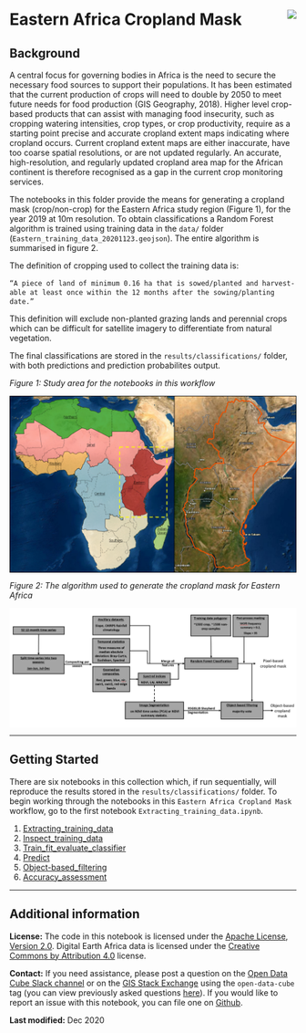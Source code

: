 # Eastern Africa Cropland Mask <img align="right" src="../../Supplementary_data/DE_Africa_Logo_Stacked_RGB_small.jpg">

## Background

A central focus for governing bodies in Africa is the need to secure the necessary food sources to support their populations. It has been estimated that the current production of crops will need to double by 2050 to meet future needs for food production (GIS Geography, 2018).  Higher level crop-based products that can assist with managing food insecurity, such as cropping watering intensities, crop types, or crop productivity, require as a starting point precise and accurate cropland extent maps indicating where cropland occurs. Current cropland extent maps are either inaccurate, have too coarse spatial resolutions, or are not updated regularly. An accurate, high-resolution, and regularly updated cropland area map for the African continent is therefore recognised as a gap in the current crop monitoring services.  

The notebooks in this folder provide the means for generating a cropland mask (crop/non-crop) for the Eastern Africa study region (Figure 1), for the year 2019 at 10m resolution. To obtain classifications a Random Forest algorithm is trained using training data in the `data/` folder (`Eastern_training_data_20201123.geojson`). The entire algorithm is summarised in figure 2.

The definition of cropping used to collect the training data is:

    “A piece of land of minimum 0.16 ha that is sowed/planted and harvest-able at least once within the 12 months after the sowing/planting date.”

This definition will exclude non-planted grazing lands and perennial crops which can be difficult for satellite imagery to differentiate from natural vegetation.

The final classifications are stored in the `results/classifications/` folder, with both predictions and prediction probabilites output.

_Figure 1: Study area for the notebooks in this workflow_

<img align="center" src="data/figs/study_area_east_africa.png" width="700">


_Figure 2: The algorithm used to generate the cropland mask for Eastern Africa_

<img align="center" src="data/figs/eastern_cropmask_algo.PNG" width="900">

---
## Getting Started

There are six notebooks in this collection which, if run sequentially, will reproduce the results stored in the `results/classifications/` folder.
To begin working through the notebooks in this `Eastern Africa Cropland Mask` workflow, go to the first notebook `Extracting_training_data.ipynb`.

1. [Extracting_training_data](https://github.com/digitalearthafrica/crop-mask/blob/main/eastern_cropmask/1_Extract_training_data.ipynb) 
2. [Inspect_training_data](https://github.com/digitalearthafrica/crop-mask/blob/main/eastern_cropmask/2_Inspect_training_data.ipynb)
3. [Train_fit_evaluate_classifier](https://github.com/digitalearthafrica/crop-mask/blob/main/eastern_cropmask/3_Train_fit_evaluate_classifier.ipynb)
4. [Predict](https://github.com/digitalearthafrica/crop-mask/blob/main/eastern_cropmask/4_Predict.ipynb)
5. [Object-based_filtering](https://github.com/digitalearthafrica/crop-mask/blob/main/eastern_cropmask/5_Object-based_filtering.ipynb)
6. [Accuracy_assessment](https://github.com/digitalearthafrica/crop-mask/blob/main/eastern_cropmask/6_Accuracy_assessment.ipynb)

***

## Additional information

**License:** The code in this notebook is licensed under the [Apache License, Version 2.0](https://www.apache.org/licenses/LICENSE-2.0). 
Digital Earth Africa data is licensed under the [Creative Commons by Attribution 4.0](https://creativecommons.org/licenses/by/4.0/) license.

**Contact:** If you need assistance, please post a question on the [Open Data Cube Slack channel](http://slack.opendatacube.org/) or on the [GIS Stack Exchange](https://gis.stackexchange.com/questions/ask?tags=open-data-cube) using the `open-data-cube` tag (you can view previously asked questions [here](https://gis.stackexchange.com/questions/tagged/open-data-cube)).
If you would like to report an issue with this notebook, you can file one on [Github](https://github.com/digitalearthafrica/deafrica-sandbox-notebooks).

**Last modified:** Dec 2020
